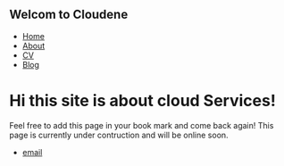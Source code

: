 ## Welcom to Cloudene
<html>
	<head>
		<title>Welcome to Cloudene</title>
	</head>
	<body>
		<nav>
    		<ul>
        		<li><a href="/">Home</a></li>
	        	<li><a href="/about">About</a></li>
        		<li><a href="/Services">CV</a></li>
        		<li><a href="/Contact">Blog</a></li>
    		</ul>
		</nav>
		<div class="container">
    		<div class="blurb">
        		<h1>Hi this site is about cloud Services!</h1>
				<p>Feel free to add this page in your book mark and come back again!
This page is currently under contruction and will be online soon.</a></p>
    		</div><!-- /.blurb -->
		</div><!-- /.container -->
		<footer>
    		<ul>
        		<li><a href="mailto:naveedkhan_a@hotmail.com">email</a></li>
			</ul>
		</footer>
	</body>
</html>
